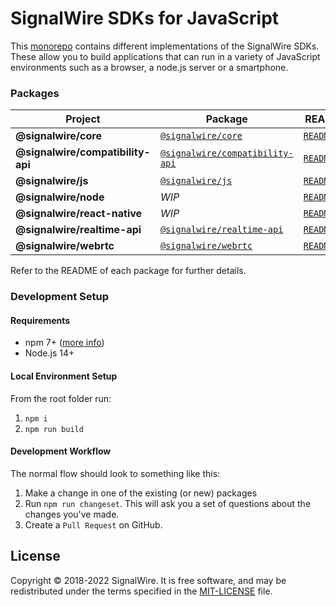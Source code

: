 # SignalWire SDKs for JavaScript

This [monorepo](https://en.wikipedia.org/wiki/Monorepo) contains different implementations of the SignalWire SDKs. These allow you to build applications that can run in a variety of JavaScript environments such as a browser, a node.js server or a smartphone.

### Packages

| Project                           | Package                                                                                        | README                                              | CHANGELOG                                                 |
| --------------------------------- | ---------------------------------------------------------------------------------------------- | --------------------------------------------------- | --------------------------------------------------------- |
| **@signalwire/core**              | [`@signalwire/core`](https://www.npmjs.com/package/@signalwire/core)                           | [`README.md`](packages/core/README.md)              | [`CHANGELOG.md`](packages/core/CHANGELOG.md)              |
| **@signalwire/compatibility-api** | [`@signalwire/compatibility-api`](https://www.npmjs.com/package/@signalwire/compatibility-api) | [`README.md`](packages/compatibility-api/README.md) | [`CHANGELOG.md`](packages/compatibility-api/CHANGELOG.md) |
| **@signalwire/js**                | [`@signalwire/js`](https://www.npmjs.com/package/@signalwire/js)                               | [`README.md`](packages/js/README.md)                | [`CHANGELOG.md`](packages/js/CHANGELOG.md)                |
| **@signalwire/node**              | _WIP_                                                                                          | [`README.md`](packages/node/README.md)              | [`CHANGELOG.md`](packages/node/CHANGELOG.md)              |
| **@signalwire/react-native**      | _WIP_                                                                                          | [`README.md`](packages/react-native/README.md)      | [`CHANGELOG.md`](packages/react-native/CHANGELOG.md)      |
| **@signalwire/realtime-api**      | [`@signalwire/realtime-api`](https://www.npmjs.com/package/@signalwire/realtime-api)           | [`README.md`](packages/realtime-api/README.md)      | [`CHANGELOG.md`](packages/realtime-api/CHANGELOG.md)      |
| **@signalwire/webrtc**            | [`@signalwire/webrtc`](https://www.npmjs.com/package/@signalwire/webrtc)                       | [`README.md`](packages/webrtc/README.md)            | [`CHANGELOG.md`](packages/webrtc/CHANGELOG.md)            |

Refer to the README of each package for further details.

### Development Setup

#### Requirements

- npm 7+ ([more info](https://docs.npmjs.com/cli/v7/using-npm/workspaces))
- Node.js 14+

#### Local Environment Setup

From the root folder run:

1. `npm i`
2. `npm run build`

#### Development Workflow

The normal flow should look to something like this:

1. Make a change in one of the existing (or new) packages
2. Run `npm run changeset`. This will ask you a set of questions about the changes you've made.
3. Create a `Pull Request` on GitHub.

## License

Copyright © 2018-2022 SignalWire. It is free software, and may be redistributed under the terms specified in the [MIT-LICENSE](https://github.com/signalwire/signalwire-js/blob/master/LICENSE) file.

